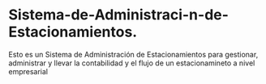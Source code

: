 # Sistema-de-Administraci-n-de-Estacionamientos.
Esto es un Sistema de Administración de Estacionamientos para gestionar, administrar y llevar la contabilidad y el flujo de un estacionamineto a nivel empresarial
